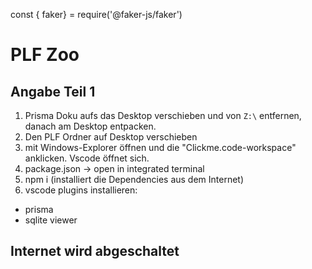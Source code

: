 const { faker} = require('@faker-js/faker')

# PLF Zoo

## Angabe Teil 1

1. Prisma Doku aufs das Desktop verschieben und von `Z:\` entfernen, danach am Desktop entpacken.
2. Den PLF Ordner auf Desktop verschieben
3. mit Windows-Explorer öffnen und die "Clickme.code-workspace" anklicken. Vscode öffnet sich.
4. package.json -> open in integrated terminal
5. npm i (installiert die Dependencies aus dem Internet)
6. vscode plugins installieren:

- prisma
- sqlite viewer

## Internet wird abgeschaltet
